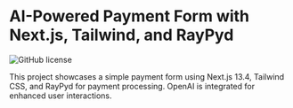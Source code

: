 # AI-Powered Payment Form with Next.js, Tailwind, and RayPyd

![GitHub license](https://img.shields.io/badge/license-MIT-blue.svg)

This project showcases a simple payment form using Next.js 13.4, Tailwind CSS, and RayPyd for payment processing. OpenAI is integrated for enhanced user interactions.
